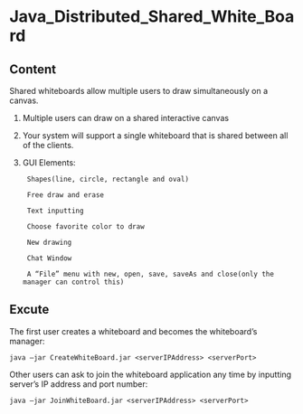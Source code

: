 # Java_Distributed_Shared_White_Board

## Content
Shared whiteboards allow multiple users to draw simultaneously on a canvas.

1. Multiple users can draw on a shared interactive canvas
2. Your system will support a single whiteboard that is shared between all of the clients.
3. GUI Elements:

        Shapes(line, circle, rectangle and oval)
    
        Free draw and erase
    
        Text inputting
    
        Choose favorite color to draw
     
        New drawing
    
        Chat Window
    
        A “File” menu with new, open, save, saveAs and close(only the manager can control this)
  
## Excute
The first user creates a whiteboard and becomes the whiteboard’s manager:

`java –jar CreateWhiteBoard.jar <serverIPAddress> <serverPort>`

Other users can ask to join the whiteboard application any time by inputting server’s IP address and port number:

`java –jar JoinWhiteBoard.jar <serverIPAddress> <serverPort>`

    
